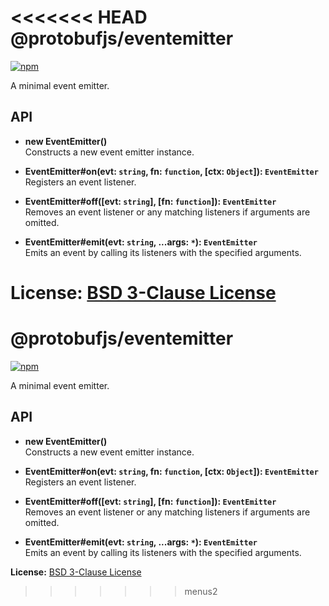 <<<<<<< HEAD
@protobufjs/eventemitter
========================
[![npm](https://img.shields.io/npm/v/@protobufjs/eventemitter.svg)](https://www.npmjs.com/package/@protobufjs/eventemitter)

A minimal event emitter.

API
---

* **new EventEmitter()**<br />
  Constructs a new event emitter instance.

* **EventEmitter#on(evt: `string`, fn: `function`, [ctx: `Object`]): `EventEmitter`**<br />
  Registers an event listener.

* **EventEmitter#off([evt: `string`], [fn: `function`]): `EventEmitter`**<br />
  Removes an event listener or any matching listeners if arguments are omitted.

* **EventEmitter#emit(evt: `string`, ...args: `*`): `EventEmitter`**<br />
  Emits an event by calling its listeners with the specified arguments.

**License:** [BSD 3-Clause License](https://opensource.org/licenses/BSD-3-Clause)
=======
@protobufjs/eventemitter
========================
[![npm](https://img.shields.io/npm/v/@protobufjs/eventemitter.svg)](https://www.npmjs.com/package/@protobufjs/eventemitter)

A minimal event emitter.

API
---

* **new EventEmitter()**<br />
  Constructs a new event emitter instance.

* **EventEmitter#on(evt: `string`, fn: `function`, [ctx: `Object`]): `EventEmitter`**<br />
  Registers an event listener.

* **EventEmitter#off([evt: `string`], [fn: `function`]): `EventEmitter`**<br />
  Removes an event listener or any matching listeners if arguments are omitted.

* **EventEmitter#emit(evt: `string`, ...args: `*`): `EventEmitter`**<br />
  Emits an event by calling its listeners with the specified arguments.

**License:** [BSD 3-Clause License](https://opensource.org/licenses/BSD-3-Clause)
>>>>>>> menus2
